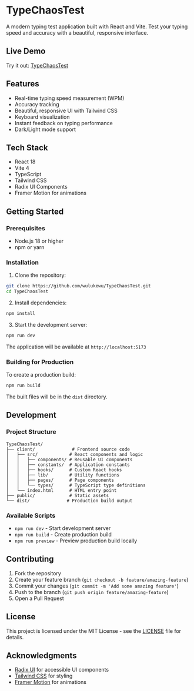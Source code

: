 # TypeChaosTest

A modern typing test application built with React and Vite. Test your typing speed and accuracy with a beautiful, responsive interface.

## Live Demo

Try it out: [TypeChaosTest](https://wulukewu.github.io/TypeChaosTest)

## Features

- Real-time typing speed measurement (WPM)
- Accuracy tracking
- Beautiful, responsive UI with Tailwind CSS
- Keyboard visualization
- Instant feedback on typing performance
- Dark/Light mode support

## Tech Stack

- React 18
- Vite 4
- TypeScript
- Tailwind CSS
- Radix UI Components
- Framer Motion for animations

## Getting Started

### Prerequisites

- Node.js 18 or higher
- npm or yarn

### Installation

1. Clone the repository:

```bash
git clone https://github.com/wulukewu/TypeChaosTest.git
cd TypeChaosTest
```

2. Install dependencies:

```bash
npm install
```

3. Start the development server:

```bash
npm run dev
```

The application will be available at `http://localhost:5173`

### Building for Production

To create a production build:

```bash
npm run build
```

The built files will be in the `dist` directory.

## Development

### Project Structure

```
TypeChaosTest/
├── client/              # Frontend source code
│   ├── src/            # React components and logic
│   │   ├── components/ # Reusable UI components
│   │   ├── constants/  # Application constants
│   │   ├── hooks/      # Custom React hooks
│   │   ├── lib/        # Utility functions
│   │   ├── pages/      # Page components
│   │   └── types/      # TypeScript type definitions
│   └── index.html      # HTML entry point
├── public/             # Static assets
└── dist/              # Production build output
```

### Available Scripts

- `npm run dev` - Start development server
- `npm run build` - Create production build
- `npm run preview` - Preview production build locally

## Contributing

1. Fork the repository
2. Create your feature branch (`git checkout -b feature/amazing-feature`)
3. Commit your changes (`git commit -m 'Add some amazing feature'`)
4. Push to the branch (`git push origin feature/amazing-feature`)
5. Open a Pull Request

## License

This project is licensed under the MIT License - see the [LICENSE](LICENSE) file for details.

## Acknowledgments

- [Radix UI](https://www.radix-ui.com/) for accessible UI components
- [Tailwind CSS](https://tailwindcss.com/) for styling
- [Framer Motion](https://www.framer.com/motion/) for animations
